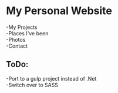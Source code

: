 My Personal Website
====================

-My Projects <br/>
-Places I've been <br/>
-Photos <br/>
-Contact


ToDo:
--------
-Port to a gulp project instead of .Net <br/>
-Switch over to SASS
